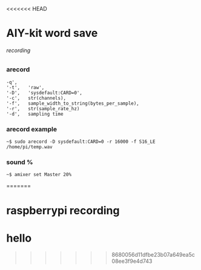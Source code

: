 <<<<<<< HEAD
# AIY-kit word save

###### recording

### arecord
```
-q',
'-t',   'raw',
'-D',   'sysdefault:CARD=0',
'-c',   str(channels),
'-f',   sample_width_to_string(bytes_per_sample),
'-r',   str(sample_rate_hz)
'-d',   sampling time
```

### arecord example
```
~$ sudo arecord -D sysdefault:CARD=0 -r 16000 -f S16_LE /home/pi/temp.wav
```

### sound %
```angular2html
~$ amixer set Master 20%
```
=======
# raspberrypi recording
# hello
>>>>>>> 8680056d11dfbe23b07a649ea5c08ee3f9e4d743
